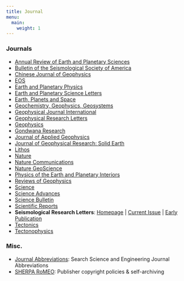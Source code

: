 ```yaml
---
title: Journal
menu: 
  main:
    weight: 1
---
```


### Journals

- [Annual Review of Earth and Planetary Sciences](http://www.annualreviews.org/journal/earth)
- [Bulletin of the Seismological Society of America](http://bssa.geoscienceworld.org/)
- [Chinese Journal of Geophysics](http://agupubs.onlinelibrary.wiley.com/hub/journal/10.1002/(ISSN)2326-0440/)
- [EOS](https://eos.org/)
- [Earth and Planetary Physics](http://www.eppcgs.org)
- [Earth and Planetary Science Letters](https://www.sciencedirect.com/journal/earth-and-planetary-science-letters)
- [Earth, Planets and Space](https://link.springer.com/journal/40623)
- [Geochemistry, Geophysics, Geosystems](http://agupubs.onlinelibrary.wiley.com/hub/journal/10.1002/(ISSN)1525-2027/)
- [Geophysical Journal International](http://academic.oup.com/gji)
- [Geophysical Research Letters](http://agupubs.onlinelibrary.wiley.com/hub/journal/10.1002/(ISSN)1944-8007/)
- [Geophysics](http://geophysics.geoscienceworld.org/)
- [Gondwana Research](http://www.sciencedirect.com/science/journal/1342937X)
- [Journal of Applied Geophysics](http://www.sciencedirect.com/science/journal/09269851)
- [Journal of Geophysical Research: Solid Earth](http://agupubs.onlinelibrary.wiley.com/hub/jgr/journal/10.1002/(ISSN)2169-9356/)
- [Lithos](http://www.sciencedirect.com/science/journal/00244937)
- [Nature](https://www.nature.com/nature/)
- [Nature Communications](https://www.nature.com/ncomms/)
- [Nature GeoScience](http://www.nature.com/ngeo/index.html)
- [Physics of the Earth and Planetary Interiors](http://www.sciencedirect.com/science/journal/00319201/)
- [Reviews of Geophysics](http://agupubs.onlinelibrary.wiley.com/hub/journal/10.1002/(ISSN)1944-9208/)
- [Science](http://science.sciencemag.org/)
- [Science Advances](http://advances.sciencemag.org/)
- [Science Bulletin](http://www.sciencedirect.com/journal/science-bulletin)
- [Scientific Reports](https://www.nature.com/srep/)
- **Seismological Research Letters**:
    [Homepage](https://pubs.geoscienceworld.org/srl) |
    [Current Issue](https://pubs.geoscienceworld.org/srl/issue) |
    [Early Publication](https://pubs.geoscienceworld.org/srl/early-publication)
- [Tectonics](http://agupubs.onlinelibrary.wiley.com/hub/journal/10.1002/(ISSN)1944-9194/)
- [Tectonophysics](http://www.sciencedirect.com/science/journal/00401951)

### Misc.

- [Journal Abbreviations](https://woodward.library.ubc.ca/research-help/journal-abbreviations/): Search Science and Engineering Journal Abbreviations
- [SHERPA RoMEO](http://www.sherpa.ac.uk/romeo/index.php): Publisher copyright policies & self-archiving
